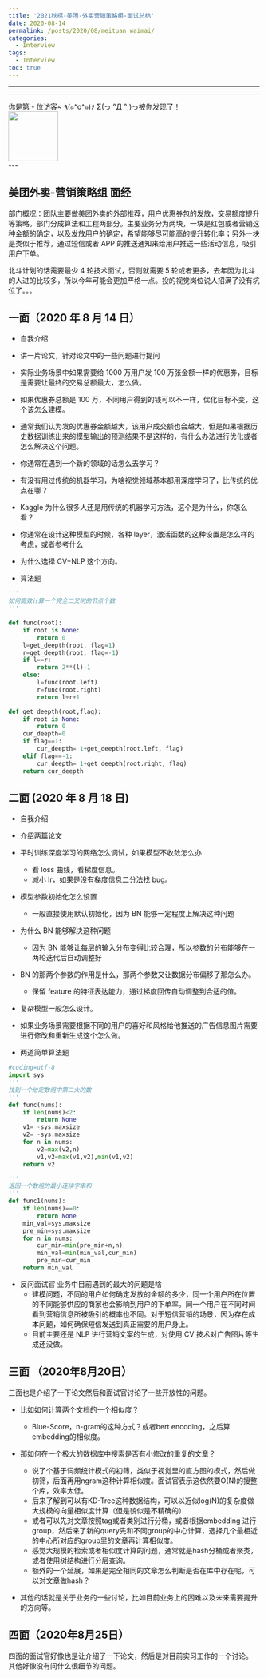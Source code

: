 ```yaml
---
title: '2021秋招-美团-外卖营销策略组-面试总结'
date: 2020-08-14
permalink: /posts/2020/08/meituan_waimai/
categories:
  - Interview
tags:
  - Interview
toc: true
---
```


---

---

<div>
<div class="button01">
      <visited_a href="#" display:inline>你是第<span data-hk-page="current"> - </span>位访客~</visited_a>
      <visited_p class="top">٩(๑^o^๑)۶</visited_p>
      <visited_p class="bottom">Σ(っ °Д °;)っ被你发现了！</visited_p>
</div>
<img align="center" width="100" src="{{ site.url }}/images/static/take_me.gif" alt="" display:inline>
</div>
---

## 美团外卖-营销策略组 面经

部门概况：团队主要做美团外卖的外部推荐，用户优惠券包的发放，交易额度提升等策略。部门分成算法和工程两部分。主要业务分为两块，一块是红包或者营销这种金额的确定，以及发放用户的确定，希望能够尽可能高的提升转化率；另外一块是类似于推荐，通过短信或者 APP 的推送通知来给用户推送一些活动信息，吸引用户下单。

<!-- 算法的话大概有 12 个人左右，工程团队七八个人左右。 -->

北斗计划的话需要最少 4 轮技术面试，否则就需要 5 轮或者更多，去年因为北斗的人进的比较多，所以今年可能会更加严格一点。投的视觉岗位说人招满了没有坑位了。。。

## 一面（2020 年 8 月 14 日）

- 自我介绍
- 讲一片论文，针对论文中的一些问题进行提问
- 实际业务场景中如果需要给 1000 万用户发 100 万张金额一样的优惠券，目标是需要让最终的交易总额最大，怎么做。
- 如果优惠券总额是 100 万，不同用户得到的钱可以不一样，优化目标不变，这个该怎么建模。
- 通常我们认为发的优惠券金额越大，该用户成交额也会越大，但是如果根据历史数据训练出来的模型输出的预测结果不是这样的，有什么办法进行优化或者怎么解决这个问题。
- 你通常在遇到一个新的领域的话怎么去学习？
- 有没有用过传统的机器学习，为啥视觉领域基本都用深度学习了，比传统的优点在哪？
- Kaggle 为什么很多人还是用传统的机器学习方法，这个是为什么，你怎么看？
- 你通常在设计这种模型的时候，各种 layer，激活函数的这种设置是怎么样的考虑，或者参考什么
- 为什么选择 CV+NLP 这个方向。

- 算法题

```python
'''
如何高效计算一个完全二叉树的节点个数
'''

def func(root):
    if root is None:
        return 0
    l=get_deepth(root, flag=1)
    r=get_deepth(root, flag=-1)
    if l==r:
        return 2**(l)-1
    else:
        l=func(root.left)
        r=func(root.right)
        return l+r+1

def get_deepth(root,flag):
    if root is None:
        return 0
    cur_deepth=0
    if flag==1:
        cur_deepth= 1+get_deepth(root.left, flag)
    elif flag==-1:
        cur_deepth= 1+get_deepth(root.right, flag)
    return cur_deepth
```

## 二面 (2020 年 8 月 18 日)

- 自我介绍
- 介绍两篇论文
- 平时训练深度学习的网络怎么调试，如果模型不收敛怎么办
  - 看 loss 曲线，看梯度信息。
  - 减小 lr，如果是没有梯度信息二分法找 bug。
- 模型参数初始化怎么设置
  - 一般直接使用默认初始化，因为 BN 能够一定程度上解决这种问题
- 为什么 BN 能够解决这种问题
  - 因为 BN 能够让每层的输入分布变得比较合理，所以参数的分布能够在一两轮迭代后自动调整好
- BN 的那两个参数的作用是什么，那两个参数又让数据分布偏移了那怎么办。
  - 保留 feature 的特征表达能力，通过梯度回传自动调整到合适的值。
- 复杂模型一般怎么设计。

- 如果业务场景需要根据不同的用户的喜好和风格给他推送的广告信息图片需要进行修改和重新生成这个怎么做。

- 两道简单算法题

```python
#coding=utf-8
import sys
'''
找到一个给定数组中第二大的数
'''
def func(nums):
    if len(nums)<2:
        return None
    v1= -sys.maxsize
    v2= -sys.maxsize
    for n in nums:
        v2=max(v2,n)
        v1,v2=max(v1,v2),min(v1,v2)
    return v2

'''
返回一个数组的最小连续字串和
'''
def func1(nums):
    if len(nums)==0:
        return None
    min_val=sys.maxsize
    pre_min=sys.maxsize
    for n in nums:
        cur_min=min(pre_min+n,n)
        min_val=min(min_val,cur_min)
        pre_min=cur_min
    return min_val

```

- 反问面试官 业务中目前遇到的最大的问题是啥
  - 建模问题，不同的用户如何确定发放的金额的多少，同一个用户所在位置的不同能够供应的商家也会影响到用户的下单率。同一个用户在不同时间看到营销信息所被吸引的概率也不同。对于短信营销的场景，因为存在成本问题，如何确保短信发送到真正需要的用户身上。
  - 目前主要还是 NLP 进行营销文案的生成，对使用 CV 技术对广告图片等生成还没做。


## 三面 （2020年8月20日）
三面也是介绍了一下论文然后和面试官讨论了一些开放性的问题。

- 比如如何计算两个文档的一个相似度？
  - Blue-Score，n-gram的这种方式？或者bert encoding，之后算embedding的相似度。

- 那如何在一个极大的数据库中搜索是否有小修改的重复的文章？
  - 说了个基于词频统计模式的初筛，类似于视觉里的直方图的模式，然后做初筛，后面再用ngram这种计算相似度。面试官表示这依然要O(N)的搜整个库，效率太低。
  - 后来了解到可以有KD-Tree这种数据结构，可以以近似log(N)的复杂度做大规模的向量相似度计算（但是貌似是不精确的）
  - 或者可以先对文章按照tag或者类别进行分桶，或者根据embedding 进行group，然后来了新的query先和不同group的中心计算，选择几个最相近的中心所对应的group里的文章再计算相似度。
  - 感觉大规模的检索或者相似度计算的问题，通常就是hash分桶或者聚类，或者使用树结构进行分层查询。
  - 额外的一个延展，如果是完全相同的文章怎么判断是否在库中存在呢，可以对文章做hash？

- 其他的话就是关于业务的一些讨论，比如目前业务上的困难以及未来需要提升的方向等。


## 四面（2020年8月25日）
四面的面试官好像也是让介绍了一下论文，然后是对目前实习工作的一个讨论。
其他好像没有问什么很细节的问题。




<div data-hk-top-pages="5"> </div>
